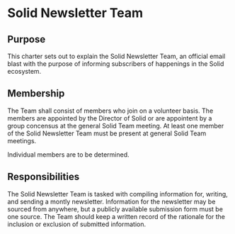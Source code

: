 # Solid Newsletter Team

## Purpose
This charter sets out to explain the Solid Newsletter Team, an official email blast with the purpose of informing subscribers of happenings in the Solid ecosystem.

## Membership
The Team shall consist of members who join on a volunteer basis. The members are appointed by the Director of Solid or are appointent by a group concensus at the general Solid Team meeting. At least one member of the Solid Newsletter Team must be present at general Solid Team meetings.

Individual members are to be determined.

## Responsibilities
The Solid Newsletter Team is tasked with compiling information for, writing, and sending a montly newsletter. Information for the newsletter may be sourced from anywhere, but a publicly available submission form must be one source. The Team should keep a written record of the rationale for the inclusion or exclusion of submitted information.
